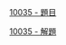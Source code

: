 [10035 - 題目](https://cpe.cse.nsysu.edu.tw/cpe/file/attendance/problemPdf/10035.pdf)

[10035 - 解題](https://zerojudge.tw/ShowProblem?problemid=c014)
